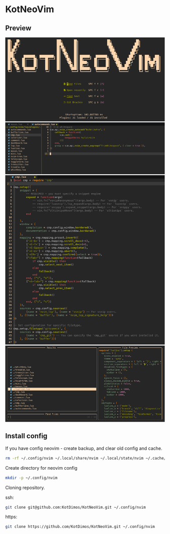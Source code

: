 # KotNeoVim

## Preview

![image](https://raw.githubusercontent.com/KotDimos/KotNeoVim/refs/heads/images/images/1.png)
![image](https://raw.githubusercontent.com/KotDimos/KotNeoVim/refs/heads/images/images/2.png)
![image](https://raw.githubusercontent.com/KotDimos/KotNeoVim/refs/heads/images/images/3.png)
![image](https://raw.githubusercontent.com/KotDimos/KotNeoVim/refs/heads/images/images/4.png)

## Install config

If you have config neovim - create backup, and clear old config and cache.

```bash
rm -rf ~/.config/nvim ~/.local/share/nvim ~/.local/state/nvim ~/.cache/nvim
```

Create directory for neovim config

```bash
mkdir -p ~/.config/nvim
```

Cloning repository.

ssh:
```bash
git clone git@github.com:KotDimos/KotNeoVim.git ~/.config/nvim
```

https:
```bash
git clone https://github.com/KotDimos/KotNeoVim.git ~/.config/nvim
```
